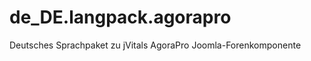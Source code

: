de_DE.langpack.agorapro
=======================

Deutsches Sprachpaket zu jVitals AgoraPro Joomla-Forenkomponente
